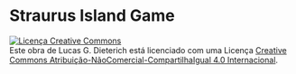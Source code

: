 # Straurus Island Game

<a rel="license" href="http://creativecommons.org/licenses/by-nc-sa/4.0/"><img alt="Licença Creative Commons" style="border-width:0" src="https://i.creativecommons.org/l/by-nc-sa/4.0/88x31.png" /></a><br />Este obra de <span xmlns:cc="http://creativecommons.org/ns#" property="cc:attributionName">Lucas G. Dieterich</span> está licenciado com uma Licença <a rel="license" href="http://creativecommons.org/licenses/by-nc-sa/4.0/">Creative Commons Atribuição-NãoComercial-CompartilhaIgual 4.0 Internacional</a>.
